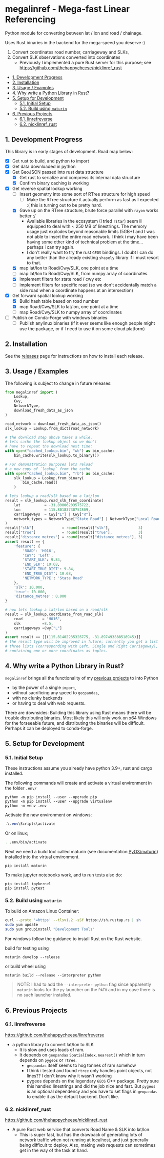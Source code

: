 # megalinref - Mega-fast Linear Referencing <!-- omit in toc -->

Python module for converting between lat / lon and road / chainage.

Uses Rust binaries in the backend for the mega-speed you deserve :)

1. Convert coordinates road number, carriageway and SLKs,
2. Convert SLK observations converted into coordinates
   - Previously I implemented a pure Rust server for this purpose; see <https://github.com/thehappycheese/nicklinref_rust>

- [1. Development Progress](#1-development-progress)
- [2. Installation](#2-installation)
- [3. Usage / Examples](#3-usage--examples)
- [4. Why write a Python Library in Rust?](#4-why-write-a-python-library-in-rust)
- [5. Setup for Development](#5-setup-for-development)
  - [5.1. Initial Setup](#51-initial-setup)
  - [5.2. Build using `maturin`](#52-build-using-maturin)
- [6. Previous Projects](#6-previous-projects)
  - [6.1. linrefreverse](#61-linrefreverse)
  - [6.2. nicklinref_rust](#62-nicklinref_rust)

## 1. Development Progress

This library is in early stages of development. Road map below:

- [x] Get rust to build, and python to import
- [x] Get data downloaded in python
- [x] Get GeoJSON passed into rust data structure
  - [x] Get rust to serialize and compress its internal data structure
  - [x] Confirm binary caching is working
- [x] Get reverse spatial lookup working
  - [ ] Insert geometry into some sort of RTree structure for high speed
    - [ ] Make the RTree structure it actually perform as fast as I expected :(
      this is turning out to be pretty hard.
  - [x] Gave up on the RTree structure, brute force parallel with `rayon` works
    better :/
    - Available libraries in the ecosystem (I tried `rstar`) seem ill equipped
      to deal with ~ 250 MB of linestrings. The memory usage just explodes
      beyond reasonable limits (5GB+) and I was not able to insert the entire
      road network. I think i may have been having some other kind of technical
      problem at the time... perhaps i can try again.
    - I don't really want to try the rust `GEOS` bindings. I doubt I can do any
      better than the already existing `shapely` library if I must resort to
      that.
  - [x] map lat/lon to Road/Cwy/SLK, one point at a time
  - [ ] map lat/lon to Road/Cwy/SLK, from numpy array of coordinates
  - [x] implement filters for state road / cwy etc
  - [ ] implement filters for specific road (so we don't accidentally match a
    side road when a coordinate happens at an intersection)
- [x] Get forward spatial lookup working
  - [x] Build hash table based on road number
  - [x] map Road/Cwy/SLK to lat/lon, one point at a time
  - [ ] map Road/Cwy/SLK to numpy array of coordinates
- [ ] Publish on Conda-Forge with windows binaries
  - [ ] Publish anylinux binaries (if it ever seems like enough people might use
    the package, or if I need to use it on some cloud platform)

## 2. Installation

See the [releases](https://github.com/thehappycheese/megalinref/releases) page
for instructions on how to install each release.

## 3. Usage / Examples

The following is subject to change in future releases:

```python
from megalinref import (
    Lookup,
    Cwy,
    NetworkType,
    download_fresh_data_as_json
)

road_network = download_fresh_data_as_json()
slk_lookup = Lookup.from_dict(road_network)

# the download step above takes a while,
# lets cache the lookup object so we don't
# have to repeat the download next time:
with open("cached_lookup.bin", "wb") as bin_cache:
    bin_cache.write(slk_lookup.to_binary())

# For demonstration purposes lets reload 
# a new copy of `lookup` from the cache
with open("cached_lookup.bin", "rb") as bin_cache:
    slk_lookup = Lookup.from_binary(
        bin_cache.read()
    )

# lets lookup a road/slk based on a lat/lon
result = slk_lookup.road_slk_from_coordinate(
    lat           = -31.89006203575722,
    lon           = 115.80183730752809,
    carriageways  = Cwy["L"] | Cwy["R"],
    network_types = NetworkType["State Road"] | NetworkType["Local Road"] 
)
result["slk"]             = round(result["slk"],             3)
result["true"]            = round(result["true"],            3)
result["distance_metres"] = round(result["distance_metres"], 3)
assert result == {
    'feature': {
        'ROAD': 'H016',
        'CWY': 'Left',
        'START_SLK': 9.84,
        'END_SLK': 10.68,
        'START_TRUE_DIST': 9.84,
        'END_TRUE_DIST': 10.68,
        'NETWORK_TYPE': 'State Road'
    },
    'slk': 10.000,
    'true': 10.000,
    'distance_metres': 0.000
}

# now lets lookup a lat/lon based on a road/slk
result = slk_lookup.coordinate_from_road_slk(
    road         = "H016",
    slk          =8.5,
    carriageways =Cwy["L"]
)
assert result == [[(115.81402235326775, -31.897493888518945)]]
# the result type will be improved in future; currently you get a list of up to
# three lists (corresponding with Left, Single and Right Carriageway), each
# containing one or more coordinates as tuples.
```

## 4. Why write a Python Library in Rust?

`megalinref` brings all the functionality of my [previous projects](#6-previous-projects) to into Python

- by the power of a single `import`,
- without sacrificing any speed to `geopandas`,
- with no clunky backends
- or having to deal with web requests.

There are downsides: Building this library using Rust means there will be trouble distributing binaries. Most likely this will only work on x64 Windows for the forseeable future, and distributing the binaries will be difficult. Perhaps it can be deployed to conda-forge.

## 5. Setup for Development

### 5.1. Initial Setup

These instructions assume you already have python 3.9+, rust and cargo installed.

The following commands will create and activate a virtual environment in the folder `.env/`

```console
python -m pip install --user --upgrade pip
python -m pip install --user --upgrade virtualenv
python -m venv .env
```

Activate the new environment on windows;

```powershell
.\.env\Scripts\activate
```

Or on linux;

```bash
. .env/bin/activate
```

Next we need a build tool called maturin (see documentation [PyO3/maturin](https://github.com/PyO3/maturin)) installed into the virtual environment.

```console
pip install maturin
```

To make jupyter notebooks work, and to run tests also do:

```console
pip install ipykernel
pip install pytest
```

### 5.2. Build using `maturin`

To build on Amazon Linux Container:

```bash
curl --proto '=https' --tlsv1.2 -sSf https://sh.rustup.rs | sh
sudo yum update
sudo yum groupinstall "Development Tools"
```

For windows follow the guidance to install Rust on the Rust website.

build for testing using

```console
maturin develop --release
```

or build wheel using

```console
maturin build --release --interpreter python
```

> NOTE: I had to add the `--interpreter python` flag since apparently `maturin` looks for the `py` launcher on the `PATH` and in my case there is no such launcher installed.

## 6. Previous Projects

### 6.1. linrefreverse

<https://github.com/thehappycheese/linrefreverse>

- a python library to convert lat/lon to SLK
  - It is slow and uses loads of ram.
  - It depends on `geopandas` `SpatialIndex.nearest()` which in turn depends on `pygeos` or `rtree`.
    - `geopandas` itself seems to hog tonnes of ram somehow
    - I think i tested and found `rtree` only handles point objects, not lines?? I don't know why it wasn't working
    - pygeos depends on the legendary `GEOS` C++ package. Pretty sure this handled linestrings and did the job nice and fast. But `pygeos` is an optional dependency and you have to set flags in `geopandas` to enable it as the default backend. Don't like.

### 6.2. nicklinref_rust

<https://github.com/thehappycheese/nicklinref_rust>

- A pure Rust web service that converts Road Name & SLK into lat/lon
  - This is super fast, but has the drawback of generating lots of network traffic when not running at localhost, and just generally being difficult to deploy. Also, making web requests can sometimes get in the way of the task at hand.
